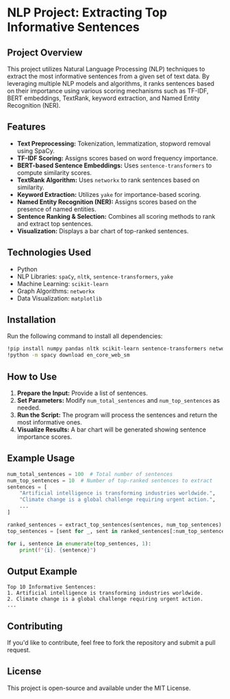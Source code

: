 # NLP Project: Extracting Top Informative Sentences

## Project Overview
This project utilizes Natural Language Processing (NLP) techniques to extract the most informative sentences from a given set of text data. By leveraging multiple NLP models and algorithms, it ranks sentences based on their importance using various scoring mechanisms such as TF-IDF, BERT embeddings, TextRank, keyword extraction, and Named Entity Recognition (NER).

## Features
- **Text Preprocessing:** Tokenization, lemmatization, stopword removal using SpaCy.
- **TF-IDF Scoring:** Assigns scores based on word frequency importance.
- **BERT-based Sentence Embeddings:** Uses `sentence-transformers` to compute similarity scores.
- **TextRank Algorithm:** Uses `networkx` to rank sentences based on similarity.
- **Keyword Extraction:** Utilizes `yake` for importance-based scoring.
- **Named Entity Recognition (NER):** Assigns scores based on the presence of named entities.
- **Sentence Ranking & Selection:** Combines all scoring methods to rank and extract top sentences.
- **Visualization:** Displays a bar chart of top-ranked sentences.

## Technologies Used
- Python
- NLP Libraries: `spaCy`, `nltk`, `sentence-transformers`, `yake`
- Machine Learning: `scikit-learn`
- Graph Algorithms: `networkx`
- Data Visualization: `matplotlib`

## Installation
Run the following command to install all dependencies:
```sh
!pip install numpy pandas nltk scikit-learn sentence-transformers networkx matplotlib spacy yake
!python -m spacy download en_core_web_sm
```

## How to Use
1. **Prepare the Input:** Provide a list of sentences.
2. **Set Parameters:** Modify `num_total_sentences` and `num_top_sentences` as needed.
3. **Run the Script:** The program will process the sentences and return the most informative ones.
4. **Visualize Results:** A bar chart will be generated showing sentence importance scores.

## Example Usage
```python
num_total_sentences = 100  # Total number of sentences
num_top_sentences = 10  # Number of top-ranked sentences to extract
sentences = [
    "Artificial intelligence is transforming industries worldwide.",
    "Climate change is a global challenge requiring urgent action.",
    ...
]

ranked_sentences = extract_top_sentences(sentences, num_top_sentences)
top_sentences = [sent for _, sent in ranked_sentences[:num_top_sentences]]

for i, sentence in enumerate(top_sentences, 1):
    print(f"{i}. {sentence}")
```

## Output Example
```
Top 10 Informative Sentences:
1. Artificial intelligence is transforming industries worldwide.
2. Climate change is a global challenge requiring urgent action.
...
```

## Contributing
If you'd like to contribute, feel free to fork the repository and submit a pull request.

## License
This project is open-source and available under the MIT License.


